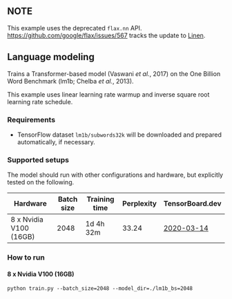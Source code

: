 ## NOTE
This example uses the deprecated `flax.nn` API. https://github.com/google/flax/issues/567 tracks the update
to [Linen](https://github.com/google/flax/tree/master/flax/linen).

## Language modeling
Trains a Transformer-based model (Vaswani *et al.*, 2017) on the One Billion Word Benchmark (lm1b; Chelba *et al.*, 2013).

This example uses linear learning rate warmup and inverse square root learning rate schedule.

### Requirements
* TensorFlow dataset `lm1b/subwords32k` will be downloaded and prepared automatically, if necessary.

### Supported setups
The model should run with other configurations and hardware, but explicitly tested on the following.

| Hardware | Batch size | Training time | Perplexity  | TensorBoard.dev |
| --- | --- | --- | --- | --- |
| 8 x Nvidia V100 (16GB)  | 2048  |  1d 4h 32m  | 33.24 | [2020-03-14](https://tensorboard.dev/experiment/gG67xEXDTLywlagjVHQetw/) |

### How to run

#### 8 x Nvidia V100 (16GB)
`python train.py --batch_size=2048 --model_dir=./lm1b_bs=2048`
